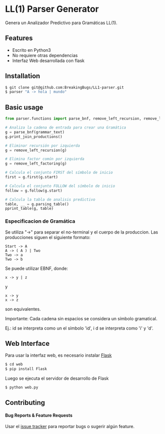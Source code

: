 # LL(1) Parser Generator

Genera un Analizador Predictivo para Gramáticas LL(1).

## Features

- Escrito en Python3
- No requiere otras dependencias
- Interfaz Web desarrollada con flask

## Installation

```bash
$ git clone git@github.com:BreakingBugs/LL1-parser.git
$ parser "A -> hola | mundo"
```


## Basic usage
```python
from parser.functions import parse_bnf, remove_left_recursion, remove_left_factoring, pprint_table

# Analiza la cadena de entrada para crear una Gramática
g = parse_bnf(grammar_text) 
g.print_join_productions()

# Eliminar recursión por izquierda
g = remove_left_recursion(g)

# Elimina factor común por izquierda
g = remove_left_factoring(g) 

# Calcula el conjunto FIRST del símbolo de inicio
first = g.first(g.start)

# Calcula el conjunto FOLLOW del símbolo de inicio
follow = g.follow(g.start)

# Calcula la tabla de analisis predictivo
table, __ = g.parsing_table()
pprint_table(g, table)
```

### Especificacion de Gramática

Se utiliza "->" para separar el no-terminal y el cuerpo de la produccion.
Las producciones siguen el siguiente formato:

```
Start -> A
A -> ( A ) | Two
Two -> a
Two -> b
```

Se puede utilizar EBNF, donde:
```
x -> y | z
```

y

```
x -> y
x -> z
```
son equivalentes.

Importante: Cada cadena sin espacios se considera un símbolo gramatical.

Ej.: id se interpreta como un el símbolo 'id', i d se interpreta como 'i' y 'd'.

## Web Interface
Para usar la interfaz web, es necesario instalar [Flask](http://flask.pocoo.org/)
```bash
$ cd web
$ pip install Flask
```

Luego se ejecuta el servidor de desarrollo de Flask
```bash
$ python web.py
```

## Contributing

#### Bug Reports & Feature Requests

Usar el [issue tracker](https://github.com/karan/joe/issues) para reportar bugs o sugerir algún feature.